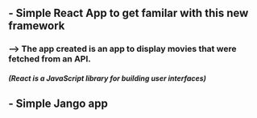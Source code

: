 ##  - Simple React App to get familar with this new framework

###  --> The app created is an app to display movies that were fetched from an API.

#####  (React is a JavaScript library for building user interfaces)

##  - Simple Jango app
